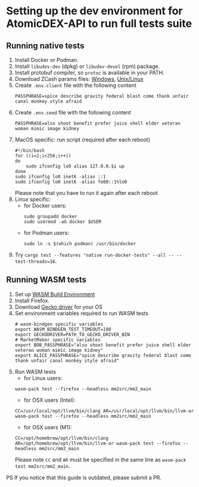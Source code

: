 # Setting up the dev environment for AtomicDEX-API to run full tests suite

## Running native tests

1. Install Docker or Podman.
2. Install `libudev-dev` (dpkg) or `libudev-devel` (rpm) package.
3. Install protobuf compiler, so `protoc` is available in your PATH.
4. Download ZCash params files: [Windows](https://github.com/KomodoPlatform/komodo/blob/master/zcutil/fetch-params.bat),
   [Unix/Linux](https://github.com/KomodoPlatform/komodo/blob/master/zcutil/fetch-params.sh)
5. Create `.env.client` file with the following content
   ```
   PASSPHRASE=spice describe gravity federal blast come thank unfair canal monkey style afraid
   ```
6. Create `.env.seed` file with the following content
   ```
   PASSPHRASE=also shoot benefit prefer juice shell elder veteran woman mimic image kidney
   ```
7. MacOS specific: run script (required after each reboot)
   ```shell
   #!/bin/bash
   for ((i=2;i<256;i++))
   do
       sudo ifconfig lo0 alias 127.0.0.$i up
   done
   sudo ifconfig lo0 inet6 -alias ::1
   sudo ifconfig lo0 inet6 -alias fe80::1%lo0
   ```
   Please note that you have to run it again after each reboot
8. Linux specific:
    - for Docker users:
       ```
       sudo groupadd docker
       sudo usermod -aG docker $USER
       ```
    - for Podman users:
       ```
       sudo ln -s $(which podman) /usr/bin/docker
       ```
9. Try `cargo test --features "native run-docker-tests" --all -- --test-threads=16`.

## Running WASM tests

1. Set up [WASM Build Environment](../docs/WASM_BUILD.md#Setting-up-the-environment)
2. Install Firefox.
3. Download [Gecko driver](https://github.com/mozilla/geckodriver/releases) for your OS
4. Set environment variables required to run WASM tests
   ```shell
   # wasm-bindgen specific variables
   export WASM_BINDGEN_TEST_TIMEOUT=180
   export GECKODRIVER=PATH_TO_GECKO_DRIVER_BIN
   # MarketMaker specific variables
   export BOB_PASSPHRASE="also shoot benefit prefer juice shell elder veteran woman mimic image kidney"
   export ALICE_PASSPHRASE="spice describe gravity federal blast come thank unfair canal monkey style afraid"
   ```
6. Run WASM tests
   - for Linux users:
   ```
   wasm-pack test --firefox --headless mm2src/mm2_main
   ```
    - for OSX users (Intel):
   ```
   CC=/usr/local/opt/llvm/bin/clang AR=/usr/local/opt/llvm/bin/llvm-ar wasm-pack test --firefox --headless mm2src/mm2_main
   ```
    - for OSX users (M1):
   ```
   CC=/opt/homebrew/opt/llvm/bin/clang AR=/opt/homebrew/opt/llvm/bin/llvm-ar wasm-pack test --firefox --headless mm2src/mm2_main
   ```
   Please note `CC` and `AR` must be specified in the same line as `wasm-pack test mm2src/mm2_main`.

PS If you notice that this guide is outdated, please submit a PR.
